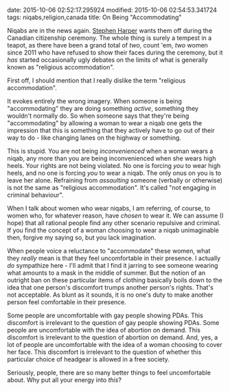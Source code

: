 date: 2015-10-06 02:52:17.295924
modified: 2015-10-06 02:54:53.341724
tags: niqabs,religion,canada
title: On Being "Accommodating"

Niqabs are in the news again.  [Stephen Harper][2] wants them off during the
Canadian citizenship ceremony.  The whole thing is surely a tempest in a
teapot, as there have been a grand total of *two*, count 'em, *two* women
since 2011 who have refused to show their faces during the ceremony,
but it *has* started occasionally ugly debates on the limits of what is
generally known as "religious accommodation".

First off, I should mention that I really dislike the term "religious
accommodation".

It evokes entirely the wrong imagery.  When someone is being "accommodating"
they are doing something *active*, something they wouldn't normally do.  So
when someone says that they're being "accommodating" by allowing a woman to
wear a niqab one gets the impression that this is something that they
actively have to go out of their way to do - like changing lanes on the
highway or something.

This is stupid.  You are not being *inconvenienced* when a woman wears a
niqab, any more than you are being inconvenienced when she wears high heels.
Your rights are not being violated.  No one is forcing *you* to wear high
heels, and no one is forcing *you* to wear a niqab.  The only onus on you is
to leave her alone.  Refraining from *assaulting* someone (verbally or
otherwise) is not the same as "religious accommodation".  It's called "not
engaging in criminal behaviour".

When I talk about women who wear niqabs, I am referring, of course, to women
who, for whatever reason, have *chosen* to wear it.  We can assume (I hope)
that all rational people find any other scenario repulsive and criminal. If
you find the concept of a woman choosing to wear a niqab unimaginable then,
forgive my saying so, but you lack imagination.

When people voice a reluctance to "accommodate" these women, what they
*really* mean is that they feel uncomfortable in their presence.  I actually
*do* sympathize here - I'll admit that I find it jarring to see someone
wearing what amounts to a mask in the middle of summer.  But the notion of
an outright ban on these particular items of clothing basically boils down
to the idea that one person's discomfort trumps another person's rights.
That's not acceptable.  As blunt as it sounds, it is no one's duty to make
another person feel comfortable in their presence.

Some people are uncomfortable with gay people showing PDAs.  This discomfort
is irrelevant to the question of gay people showing PDAs.  Some people are
uncomfortable with the idea of abortion on demand.  This discomfort is
irrelevant to the question of abortion on demand.  And, yes, a lot of people
are uncomfortable with the idea of a woman choosing to cover her face.  This
discomfort is irrelevant to the question of whether this particular choice
of headgear is allowed in a free society.

Seriously, people, there are so many better things to feel uncomfortable
about.  Why put all your energy into *this*?


[1]: http://www.desmondrivet.com/blog/2012/08/04/religion-and-culture
[2]: https://en.wikipedia.org/wiki/Stephen_Harper
